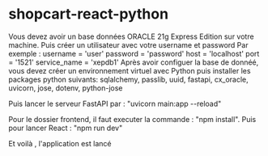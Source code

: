 # shopcart-react-python

Vous devez avoir un base données ORACLE 21g Express Edition sur votre machine.
Puis créer un utilisateur avec votre username et password 
Par exemple :
    username = 'user'
    password = 'password'
    host = 'localhost'
    port = '1521'
    service_name = 'xepdb1'
Après avoir configuer la base de donnéé, vous devez créer un environnement virtuel avec Python puis installer les packages python suivants:
sqlalchemy, passlib, uuid, fastapi, cx_oracle, uvicorn, jose, dotenv, python-jose

Puis lancer le serveur FastAPI par : "uvicorn main:app --reload"

Pour le dossier frontend, il faut executer la commande : "npm install".
Puis pour lancer React : "npm run dev"

Et voilà , l'application est lancé
